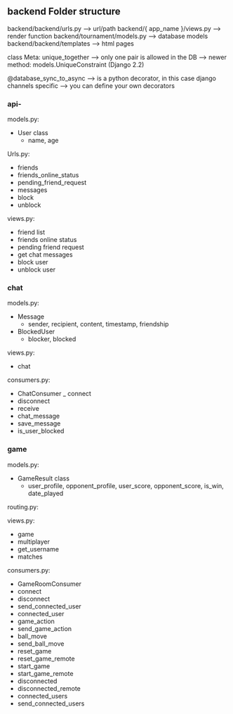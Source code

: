 ## backend Folder structure

backend/backend/urls.py --> url/path
backend/{ app_name }/views.py --> render function
backend/tournament/models.py --> database models
backend/backend/templates --> html pages

class Meta:
 unique_together --> only one pair is allowed in the DB
--> newer method: models.UniqueConstraint (Django 2.2)

@database_sync_to_async
--> is a python decorator, in this case django channels specific
--> you can define your own decorators

### api-
models.py:
- User class
    - name, age

Urls.py:
- friends
- friends_online_status
- pending_friend_request
- messages
- block
- unblock

views.py:
- friend list
- friends online status
- pending friend request
- get chat messages
- block user
- unblock user

### chat
models.py:
- Message
    - sender, recipient, content, timestamp, friendship
- BlockedUser
    - blocker, blocked

views.py:
- chat

consumers.py:
- ChatConsumer
_ connect
- disconnect
- receive
- chat_message
- save_message
- is_user_blocked

### game

models.py:
- GameResult class
    - user_profile, opponent_profile, user_score, opponent_score, is_win, date_played 

routing.py:

views.py:
- game
- multiplayer
- get_username
- matches

consumers.py:
- GameRoomConsumer
- connect
- disconnect
- send_connected_user
- connected_user
- game_action
- send_game_action
- ball_move
- send_ball_move
- reset_game
- reset_game_remote
- start_game
- start_game_remote
- disconnected
- disconnected_remote
- connected_users
- send_connected_users
